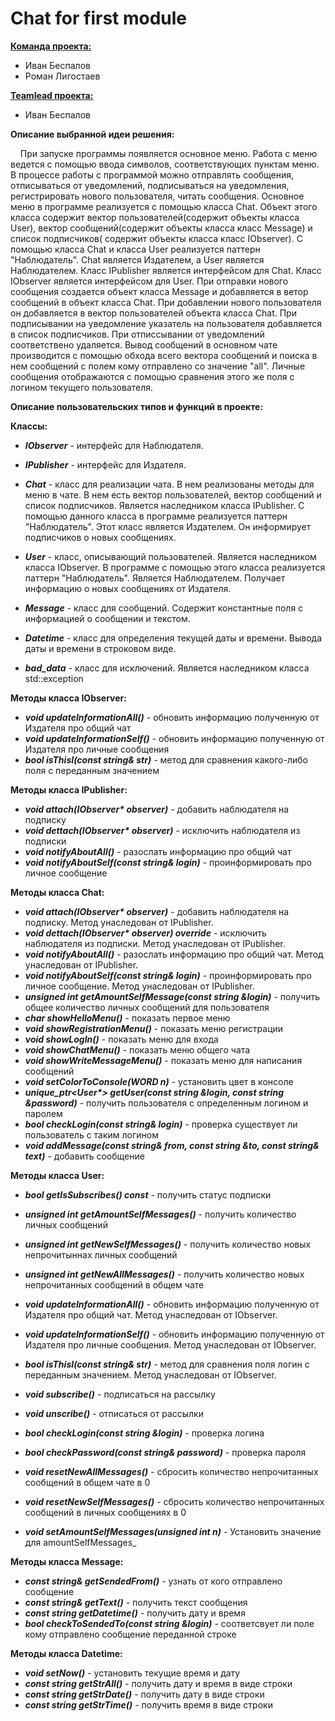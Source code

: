 # Chat for first module

**<u>Команда проекта:</u>**

* Иван Беспалов
* Роман Лигостаев


**<u>Teamlead проекта:</u>**

* Иван Беспалов


**Описание выбранной идеи решения:**

&nbsp;&nbsp;&nbsp;&nbsp;При запуске программы появляется основное меню. Работа с меню ведется с помощью ввода символов, соответствующих пунктам меню. 
В процессе работы с программой можно отправлять сообщения, отписываться от уведомлений, подписываться на уведомления, регистрировать нового пользователя, читать сообщения. 
Основное меню в программе реализуется с помощью класса Chat. Объект этого класса содержит вектор пользователей(содержит объекты класса User), вектор сообщений(содержит объекты класса класс Message) и список подписчиков( содержит объекты класса класс IObserver). С помощью класса Chat и класса User реализуется паттерн "Наблюдатель". Chat является Издателем, а User является Наблюдателем. Класс IPublisher является интерфейсом для Chat. Класс IObserver является интерфейсом для User.
При отправки нового сообщения создается объект класса Message и добавляется в ветор сообщений в объект класса Chat. При добавлении нового пользователя он добавляется в вектор пользователей объекта класса Chat. При подписывании на уведомление указатель на пользователя добавляется в список подписчиков. При отписсывании от уведомлений соответствено удаляется.
Вывод сообщений в основном чате производится с помощью обхода всего вектора сообщений и поиска в нем сообщений с полем кому отправлено со значение "all". Личные сообщения отображаются с помощью сравнения этого же поля с логином текущего пользователя.


**Описание пользовательских типов и функций в проекте:**

**Классы:**

* <b><i>IObserver</i></b> - интерфейс для Наблюдателя.

* <b><i>IPublisher</i></b> - интерфейс для Издателя.

* <b><i>Chat</i></b> - класс для реализации чата. В нем реализованы методы для меню в чате. В нем есть вектор пользователей, вектор сообщений и список подписчиков. Является наследником класса IPublisher. С помощью данного класса в программе реализуется паттерн "Наблюдатель". Этот класс является Издателем. Он информирует подписчиков о новых сообщениях.

* <b><i>User</i></b> - класс, описывающий пользователей. Является наследником класса IObserver. В программе с помощью этого класса реализуется паттерн "Наблюдатель". Является Наблюдателем. Получает информацию о новых сообщениях от Издателя.

* <b><i>Message</i></b> - класс для сообщений. Содержит константные поля с информацией о сообщении и текстом.

* <b><i>Datetime</i></b> - класс для определения текущей даты и времени. Вывода даты и времени в строковом виде.

* <b><i>bad_data</i></b> - класс для исключений. Является наследником класса std::exception


**Методы класса IObserver:**

* <b><i>void updateInformationAll()</i></b> - обновить информацию полученную от Издателя про общий чат
* <b><i>void updateInformationSelf()</i></b> - обновить информацию полученную от Издателя про личные сообщения
* <b><i>bool isThisI(const string& str)</i></b> - метод для сравнения какого-либо поля с переданным значением


**Методы класса IPublisher:**

* <b><i>void attach(IObserver* observer)</i></b> - добавить наблюдателя на подписку
* <b><i>void dettach(IObserver* observer)</i></b> - исключить наблюдателя из подписки
* <b><i>void notifyAboutAll()</i></b> - разослать информацию про общий чат
* <b><i>void notifyAboutSelf(const string& login)</i></b> - проинформировать про личное сообщение


**Методы класса Chat:**

* <b><i>void attach(IObserver* observer)</i></b> - добавить наблюдателя на подписку. Метод унаследован от IPublisher.
* <b><i>void dettach(IObserver* observer) override</i></b> - исключить наблюдателя из подписки. Метод унаследован от IPublisher.
* <b><i>void notifyAboutAll()</i></b> - разослать информацию про общий чат. Метод унаследован от IPublisher.
* <b><i>void notifyAboutSelf(const string& login)</i></b> - проинформировать про личное сообщение. Метод унаследован от IPublisher.
* <b><i>unsigned int getAmountSelfMessage(const string &login)</i></b> - получить общее количество личных сообщений для пользователя
* <b><i>char showHelloMenu()</i></b> - показать первое меню
* <b><i>void showRegistrationMenu()</i></b> - показать меню регистрации
* <b><i>void showLogIn()</i></b> - показать меню для входа
* <b><i>void showChatMenu()</i></b> - показать меню общего чата
* <b><i>void showWriteMessageMenu()</i></b> - показать меню для написания сообщений
* <b><i>void setColorToConsole(WORD n)</i></b> - установить цвет в консоле
* <b><i>unique_ptr<User*> getUser(const string &login, const string &password)</i></b> - получить пользователя с определенным логином и паролем
* <b><i>bool checkLogin(const string& login)</i></b> - проверка существует ли пользователь с таким логином
* <b><i>void addMessage(const string& from, const string &to, const string& text)</i></b> - добавить сообщение


**Методы класса User:**

* <b><i>bool getIsSubscribes() const</i></b> - получить статус подписки 
* <b><i>unsigned int getAmountSelfMessages()</i></b> - получить количество личных сообщений
* <b><i>unsigned int getNewSelfMessages()</i></b> - получить количество новых непрочитыннах личных сообщений
* <b><i>unsigned int getNewAllMessages()</i></b> - получить количество новых непрочитанных сообщений в общем чате

* <b><i>void updateInformationAll()</i></b> - обновить информацию полученную от Издателя про общий чат. Метод унаследован от IObserver.
* <b><i>void updateInformationSelf()</i></b> - обновить информацию полученную от Издателя про личные сообщения. Метод унаследован от IObserver.
* <b><i>bool isThisI(const string& str)</i></b> - метод для сравнения поля логин с переданным значением. Метод унаследован от IObserver.
* <b><i>void subscribe()</i></b> - подписаться на рассылку
* <b><i>void unscribe()</i></b> - отписаться от рассылки
* <b><i>bool checkLogin(const string &login)</i></b> - проверка логина
* <b><i>bool checkPassword(const string& password)</i></b> - проверка пароля
* <b><i>void resetNewAllMessages()</i></b> - сбросить количество непрочитанных сообщений в общем чате в 0
* <b><i>void resetNewSelfMessages()</i></b> - сбросить количество непрочитанных сообщений в личных сообщениях в 0
* <b><i>void setAmountSelfMessages(unsigned int n)</i></b> - Установить значение для amountSelfMessages_


**Методы класса Message:**

* <b><i>const string& getSendedFrom()</i></b> - узнать от кого отправлено сообщение
* <b><i>const string& getText()</i></b> - получить текст сообщения
* <b><i>сonst string getDatetime()</i></b> - получить дату и время
* <b><i>bool checkToSendedTo(const string &login)</i></b> - соответсвует ли поле кому отправлено сообщение переданной строке


**Методы класса Datetime:**

* <b><i>void setNow()</i></b> - установить текущие время и дату
* <b><i>const string getStrAll()</i></b> - получить дату и время в виде строки
* <b><i>const string getStrDate()</i></b> - получить дату в виде строки
* <b><i>const string getStrTime()</i></b> - получить время в виде строки
